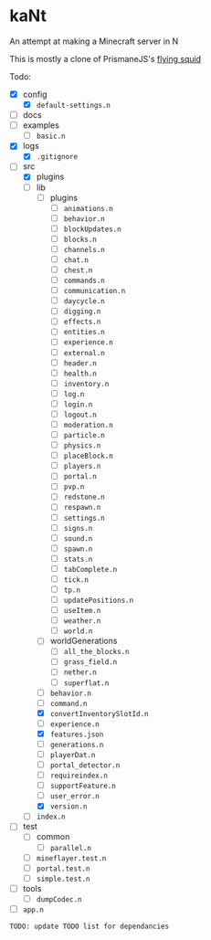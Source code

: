 # kaNt
An attempt at making a Minecraft server in N

This is mostly a clone of PrismaneJS's [flying squid](https://github.com/PrismarineJS/flying-squid)

Todo:
- [x] config
	- [x] `default-settings.n`
- [ ] docs
- [ ] examples
	- [ ] `basic.n`
- [x] logs
	- [x] `.gitignore`
- [ ] src
	- [x] plugins
	- [ ] lib
		- [ ] plugins
			- [ ] `animations.n`
			- [ ] `behavior.n`
			- [ ] `blockUpdates.n`
			- [ ] `blocks.n`
			- [ ] `channels.n`
			- [ ] `chat.n`
			- [ ] `chest.n`
			- [ ] `commands.n`
			- [ ] `communication.n`
			- [ ] `daycycle.n`
			- [ ] `digging.n`
			- [ ] `effects.n`
			- [ ] `entities.n`
			- [ ] `experience.n`
			- [ ] `external.n`
			- [ ] `header.n`
			- [ ] `health.n`
			- [ ] `inventory.n`
			- [ ] `log.n`
			- [ ] `login.n`
			- [ ] `logout.n`
			- [ ] `moderation.n`
			- [ ] `particle.n`
			- [ ] `physics.n`
			- [ ] `placeBlock.n`
			- [ ] `players.n`
			- [ ] `portal.n`
			- [ ] `pvp.n`
			- [ ] `redstone.n`
			- [ ] `respawn.n`
			- [ ] `settings.n`
			- [ ] `signs.n`
			- [ ] `sound.n`
			- [ ] `spawn.n`
			- [ ] `stats.n`
			- [ ] `tabComplete.n`
			- [ ] `tick.n`
			- [ ] `tp.n`
			- [ ] `updatePositions.n`
			- [ ] `useItem.n`
			- [ ] `weather.n`
			- [ ] `world.n`
		- [ ] worldGenerations
			- [ ] `all_the_blocks.n`
			- [ ] `grass_field.n`
			- [ ] `nether.n`
			- [ ] `superflat.n`
		- [ ] `behavior.n`
		- [ ] `command.n`
		- [x] `convertInventorySlotId.n`
		- [ ] `experience.n`
		- [x] `features.json`
		- [ ] `generations.n`
		- [ ] `playerDat.n`
		- [ ] `portal_detector.n`
		- [ ] `requireindex.n`
		- [ ] `supportFeature.n`
		- [ ] `user_error.n`
		- [x] `version.n`
	- [ ] `index.n`
- [ ] test
	- [ ] common
		- [ ] `parallel.n`
	- [ ] `mineflayer.test.n`
	- [ ] `portal.test.n`
	- [ ] `simple.test.n`
- [ ] tools
	- [ ] `dumpCodec.n`
- [ ] `app.n`

`TODO: update TODO list for dependancies`